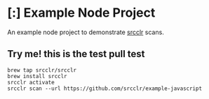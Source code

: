 # [:] Example Node Project

An example node project to demonstrate [srcclr](https://www.srcclr.com) scans.


## Try me! this is the test pull test 


```
brew tap srcclr/srcclr
brew install srcclr
srcclr activate
srcclr scan --url https://github.com/srcclr/example-javascript
```
